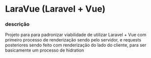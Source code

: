 # LaraVue (Laravel + Vue)

### descrição
Projeto para para padronizar viabilidade de utilizar Laravel + Vue com primeiro processo de renderização sendo pelo servidor, e requests posteriores sendo feito com renderização do lado do cliente, para ser basicamente um processo de hidration

